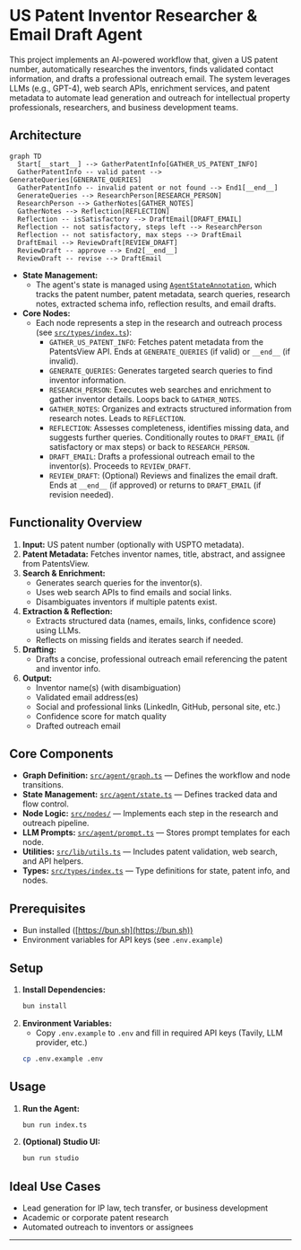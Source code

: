 # US Patent Inventor Researcher & Email Draft Agent

This project implements an AI-powered workflow that, given a US patent number, automatically researches the inventors, finds validated contact information, and drafts a professional outreach email. The system leverages LLMs (e.g., GPT-4), web search APIs, enrichment services, and patent metadata to automate lead generation and outreach for intellectual property professionals, researchers, and business development teams.

## Architecture

```mermaid
graph TD
  Start[__start__] --> GatherPatentInfo[GATHER_US_PATENT_INFO]
  GatherPatentInfo -- valid patent --> GenerateQueries[GENERATE_QUERIES]
  GatherPatentInfo -- invalid patent or not found --> End1[__end__]
  GenerateQueries --> ResearchPerson[RESEARCH_PERSON]
  ResearchPerson --> GatherNotes[GATHER_NOTES]
  GatherNotes --> Reflection[REFLECTION]
  Reflection -- isSatisfactory --> DraftEmail[DRAFT_EMAIL]
  Reflection -- not satisfactory, steps left --> ResearchPerson
  Reflection -- not satisfactory, max steps --> DraftEmail
  DraftEmail --> ReviewDraft[REVIEW_DRAFT]
  ReviewDraft -- approve --> End2[__end__]
  ReviewDraft -- revise --> DraftEmail
```

- **State Management:**
  - The agent's state is managed using [`AgentStateAnnotation`](src/agent/state.ts), which tracks the patent number, patent metadata, search queries, research notes, extracted schema info, reflection results, and email drafts.
- **Core Nodes:**
  - Each node represents a step in the research and outreach process (see [`src/types/index.ts`](src/types/index.ts)):
    - `GATHER_US_PATENT_INFO`: Fetches patent metadata from the PatentsView API. Ends at `GENERATE_QUERIES` (if valid) or `__end__` (if invalid).
    - `GENERATE_QUERIES`: Generates targeted search queries to find inventor information.
    - `RESEARCH_PERSON`: Executes web searches and enrichment to gather inventor details. Loops back to `GATHER_NOTES`.
    - `GATHER_NOTES`: Organizes and extracts structured information from research notes. Leads to `REFLECTION`.
    - `REFLECTION`: Assesses completeness, identifies missing data, and suggests further queries. Conditionally routes to `DRAFT_EMAIL` (if satisfactory or max steps) or back to `RESEARCH_PERSON`.
    - `DRAFT_EMAIL`: Drafts a professional outreach email to the inventor(s). Proceeds to `REVIEW_DRAFT`.
    - `REVIEW_DRAFT`: (Optional) Reviews and finalizes the email draft. Ends at `__end__` (if approved) or returns to `DRAFT_EMAIL` (if revision needed).

## Functionality Overview

1. **Input:** US patent number (optionally with USPTO metadata).
2. **Patent Metadata:** Fetches inventor names, title, abstract, and assignee from PatentsView.
3. **Search & Enrichment:**
    - Generates search queries for the inventor(s).
    - Uses web search APIs to find emails and social links.
    - Disambiguates inventors if multiple patents exist.
4. **Extraction & Reflection:**
    - Extracts structured data (names, emails, links, confidence score) using LLMs.
    - Reflects on missing fields and iterates search if needed.
5. **Drafting:**
    - Drafts a concise, professional outreach email referencing the patent and inventor info.
6. **Output:**
    - Inventor name(s) (with disambiguation)
    - Validated email address(es)
    - Social and professional links (LinkedIn, GitHub, personal site, etc.)
    - Confidence score for match quality
    - Drafted outreach email

## Core Components

- **Graph Definition:** [`src/agent/graph.ts`](src/agent/graph.ts) — Defines the workflow and node transitions.
- **State Management:** [`src/agent/state.ts`](src/agent/state.ts) — Defines tracked data and flow control.
- **Node Logic:** [`src/nodes/`](src/nodes) — Implements each step in the research and outreach pipeline.
- **LLM Prompts:** [`src/agent/prompt.ts`](src/agent/prompt.ts) — Stores prompt templates for each node.
- **Utilities:** [`src/lib/utils.ts`](src/lib/utils.ts) — Includes patent validation, web search, and API helpers.
- **Types:** [`src/types/index.ts`](src/types/index.ts) — Type definitions for state, patent info, and nodes.

## Prerequisites

- Bun installed ([https://bun.sh](https://bun.sh))
- Environment variables for API keys (see `.env.example`)

## Setup

1. **Install Dependencies:**
    ```bash
    bun install
    ```
2. **Environment Variables:**
    - Copy `.env.example` to `.env` and fill in required API keys (Tavily, LLM provider, etc.)
    ```bash
    cp .env.example .env
    ```

## Usage

1. **Run the Agent:**
    ```bash
    bun run index.ts
    ```
2. **(Optional) Studio UI:**
    ```bash
    bun run studio
    ```


## Ideal Use Cases

- Lead generation for IP law, tech transfer, or business development
- Academic or corporate patent research
- Automated outreach to inventors or assignees

---

